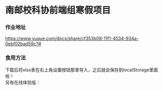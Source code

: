 # 南邮校科协前端组寒假项目  
### 作业地址  
https://www.yuque.com/docs/share/cf353b08-11f1-4534-934a-0ebf02bad59c?#  
### 食用方法  
下载后将xlsx表在右上角设置按钮那里导入，之后就会保存到localStorage里面啦！  
另有在线体验版：
